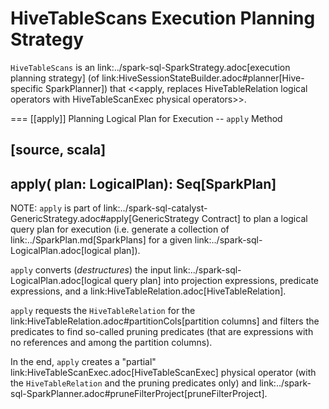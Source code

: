 # HiveTableScans Execution Planning Strategy

`HiveTableScans` is an link:../spark-sql-SparkStrategy.adoc[execution planning strategy] (of link:HiveSessionStateBuilder.adoc#planner[Hive-specific SparkPlanner]) that <<apply, replaces HiveTableRelation logical operators with HiveTableScanExec physical operators>>.

=== [[apply]] Planning Logical Plan for Execution -- `apply` Method

[source, scala]
----
apply(
  plan: LogicalPlan): Seq[SparkPlan]
----

NOTE: `apply` is part of link:../spark-sql-catalyst-GenericStrategy.adoc#apply[GenericStrategy Contract] to plan a logical query plan for execution (i.e. generate a collection of link:../SparkPlan.md[SparkPlans] for a given link:../spark-sql-LogicalPlan.adoc[logical plan]).

`apply` converts (_destructures_) the input link:../spark-sql-LogicalPlan.adoc[logical query plan] into projection expressions, predicate expressions, and a link:HiveTableRelation.adoc[HiveTableRelation].

`apply` requests the `HiveTableRelation` for the link:HiveTableRelation.adoc#partitionCols[partition columns] and filters the predicates to find so-called pruning predicates (that are expressions with no references and among the partition columns).

In the end, `apply` creates a "partial" link:HiveTableScanExec.adoc[HiveTableScanExec] physical operator (with the `HiveTableRelation` and the pruning predicates only) and link:../spark-sql-SparkPlanner.adoc#pruneFilterProject[pruneFilterProject].
